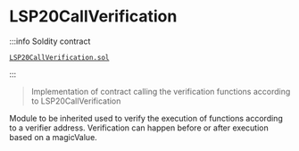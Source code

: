 # LSP20CallVerification

:::info Soldity contract

[`LSP20CallVerification.sol`](https://github.com/lukso-network/lsp-smart-contracts/blob/develop/contracts/LSP20CallVerification/LSP20CallVerification.sol)

:::

> Implementation of contract calling the verification functions according to LSP20CallVerification

Module to be inherited used to verify the execution of functions according to a verifier address. Verification can happen before or after execution based on a magicValue.
